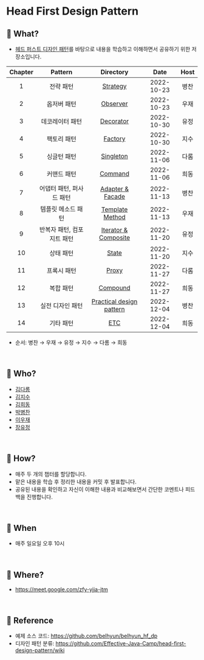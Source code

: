 # Head First Design Pattern

## 📕 What?

- [헤드 퍼스트 디자인 패턴](https://product.kyobobook.co.kr/detail/S000001810483)를 바탕으로 내용을 학습하고 이해하면서 공유하기 위한 저장소입니다.

| Chapter |     Pattern    |                  Directory                   |    Date    | Host |
|:-------:|:--------------:|:--------------------------------------------:|:----------:|:----:|
|    1    |      전략 패턴     |            [Strategy](./Strategy)            | 2022-10-23 |  병찬  |
|    2    |     옵저버 패턴     |            [Observer](./Observer)            | 2022-10-23 |  우재  |
|    3    |    데코레이터 패턴    |           [Decorator](./Decorator)           | 2022-10-30 |  유정  |
|    4    |     팩토리 패턴     |             [Factory](./Factory)             | 2022-10-30 |  지수  |
|    5    |     싱글턴 패턴     |           [Singleton](./Singleton)           | 2022-11-06 |  다롬  |
|    6    |     커맨드 패턴     |             [Command](./Command)             | 2022-11-06 |  희동  |
|    7    | 어댑터 패턴, 퍼사드 패턴 |     [Adapter & Facade](./Adapter_Facade)     | 2022-11-13 |  병찬  |
|    8    |   템플릿 메소드 패턴   |     [Template Method](./templateMethod)      | 2022-11-13 |  우재  |
|    9    | 반복자 패턴, 컴포지트 패턴 | [Iterator & Composite](./Iterator&Composite) | 2022-11-20 |  유정  |
|   10    |      상태 패턴     |               [State](./State)               | 2022-11-20 |  지수  |
|   11    |        프록시 패턴         |               [Proxy](./Proxy)               | 2022-11-27 | 다롬 |
|   12    |      복합 패턴     |            [Compound](./Compound)            | 2022-11-27 |  희동  |
|   13    |    실전 디자인 패턴   | [Practical design pattern](./Practical_design_pattern) | 2022-12-04 |  병찬  |
|   14    |     기타 패턴      |                       [ETC](./etc)                       | 2022-12-04 |  희동  |

- 순서: 병찬 → 우재 → 유정 → 지수 → 다롬 → 희동

<br>

## 📗 Who?

- [김다롬](https://github.com/vo0a)
- [김지수](https://github.com/SooKim1110)
- [김희동](https://github.com/ruthetum)
- [박병찬](https://github.com/qkrqudcks7)
- [이우재](https://github.com/kmswlee)
- [장유정](https://github.com/rachel5004)

<br>

## 📘 How?

- 매주 두 개의 챕터를 할당합니다.
- 맡은 내용을 학습 후 정리한 내용을 커밋 후 발표합니다.
- 공유된 내용을 확인하고 자신이 이해한 내용과 비교해보면서 간단한 코멘트나 피드백을 진행합니다.

<br>

## 📙 When

- 매주 일요일 오후 10시

<br>

## 📒 Where?

- https://meet.google.com/zfy-yjja-jtm

<br>

## 🧷 Reference

- 예제 소스 코드: https://github.com/belhyun/belhyun_hf_dp
- 디자인 패턴 분류: https://github.com/Effective-Java-Camp/head-first-design-pattern/wiki
